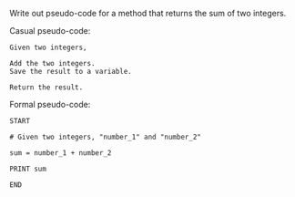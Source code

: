 Write out pseudo-code for a method that returns the sum of two integers.

Casual pseudo-code:
```
Given two integers,

Add the two integers.
Save the result to a variable.

Return the result.
```

Formal pseudo-code:
```
START

# Given two integers, "number_1" and "number_2"

sum = number_1 + number_2

PRINT sum

END

```